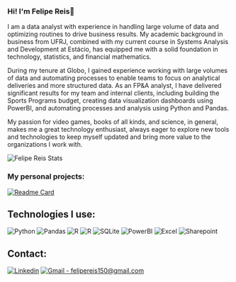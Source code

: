 ### Hi! I'm Felipe Reis👋

I am a data analyst with experience in handling large volume of data and optimizing routines to drive business results. My academic background in business from UFRJ, combined with my current course in Systems Analysis and Development at Estácio, has equipped me with a solid foundation in technology, statistics, and financial mathematics.

During my tenure at Globo, I gained experience working with large volumes of data and automating processes to enable teams to focus on analytical deliveries and more structured data. As an FP&A analyst, I have delivered significant results for my team and internal clients, including building the Sports Programs budget, creating data visualization dashboards using PowerBI, and automating processes and analysis using Python and Pandas.

My passion for video games, books of all kinds, and science, in general, makes me a great technology enthusiast, always eager to explore new tools and technologies to keep myself updated and bring more value to the organizations I work with.

![Felipe Reis Stats](https://github-readme-stats.vercel.app/api?username=felipereis150&icons=true&theme=transparent)

### My personal projects:

[![Readme Card](https://github-readme-stats.vercel.app/api/pin/?username=felipereis150&repo=world_cup)](https://github.com/felipereis150/world_cup)

## Technologies I use:

<div>
    <img src="https://img.shields.io/badge/Python-FFD43B?style=for-the-badge&logo=python&logoColor=blue" alt="Python">
    <img src="https://img.shields.io/badge/Pandas-2C2D72?style=for-the-badge&logo=pandas&logoColor=white" alt="Pandas">
    <img src="https://img.shields.io/badge/R-276DC3?style=for-the-badge&logo=r&logoColor=white" alt="R">
    <img src="https://img.shields.io/badge/Streamlit-FF4B4B?style=for-the-badge&logo=Streamlit&logoColor=white" alt="R">
    <img src="https://img.shields.io/badge/SQLite-07405E?style=for-the-badge&logo=sqlite&logoColor=white" alt="SQLite">
    <img src="https://img.shields.io/badge/PowerBI-F2C811?style=for-the-badge&logo=Power%20BI&logoColor=white" alt="PowerBI">
    <img src="https://img.shields.io/badge/Microsoft_Excel-217346?style=for-the-badge&logo=microsoft-excel&logoColor=white" alt="Excel">
    <img src="https://img.shields.io/badge/Microsoft_SharePoint-0078D4?style=for-the-badge&logo=microsoft-sharepoint&logoColor=white" alt="Sharepoint">
</div>

## Contact:

<div>
    <a href="https://www.linkedin.com/in/felipereisdesouza/"><img src="https://img.shields.io/badge/LinkedIn-0077B5?style=for-the-badge&logo=linkedin&logoColor=white" alt="Linkedin"></a>
    <a href="mailto: felipereis150@gmail.com"><img src="https://img.shields.io/badge/Gmail-D14836?style=for-the-badge&logo=gmail&logoColor=white" alt="Gmail - felipereis150@gmail.com"></a>

</div>


<!---
felipereis150/felipereis150 is a ✨ special ✨ repository because its `README.md` (this file) appears on your GitHub profile.
You can click the Preview link to take a look at your changes.
--->
